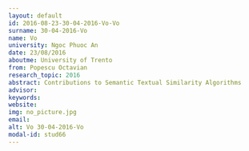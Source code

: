 ```yaml
---
layout: default 
id: 2016-08-23-30-04-2016-Vo-Vo
surname: 30-04-2016-Vo
name: Vo
university: Ngoc Phuoc An
date: 23/08/2016
aboutme: University of Trento
from: Popescu Octavian
research_topic: 2016
abstract: Contributions to Semantic Textual Similarity Algorithms
advisor: 
keywords: 
website: 
img: no_picture.jpg
email: 
alt: Vo 30-04-2016-Vo
modal-id: stud66
---
```

